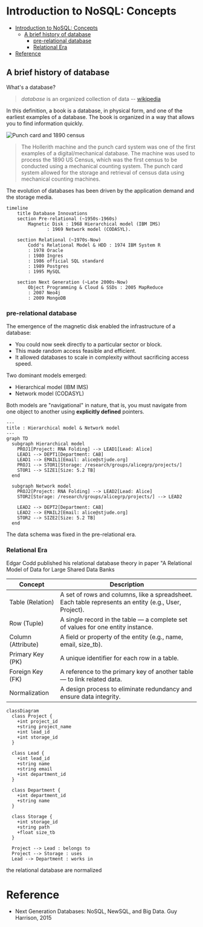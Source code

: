 # Introduction to NoSQL: Concepts
- [Introduction to NoSQL: Concepts](#introduction-to-nosql-concepts)
  - [A brief history of database](#a-brief-history-of-database)
    - [pre-relational database](#pre-relational-database)
    - [Relational Era](#relational-era)
- [Reference](#reference)


## A brief history of database

What's a database?

> _database_ is an organized collection of data -- [wikipedia](https://en.wikipedia.org/wiki/Database)

In this definition, a book is a database, in physical form, and one of the earliest examples of a database. The book is organized in a way that allows you to find information quickly.


![Punch card and 1890 census](https://upload.wikimedia.org/wikipedia/commons/7/7c/1890_Census_Hollerith_Electrical_Counting_Machines_Sci_Amer.jpg)

> The Hollerith machine and the punch card system was one of the first examples of a digital/mechanical database. The machine was used to process the 1890 US Census, which was the first census to be conducted using a mechanical counting system. The punch card system allowed for the storage and retrieval of census data using mechanical counting machines.

The evolution of databases has been driven by the application demand and the storage media. 

```mermaid
timeline
    title Database Innovations
    section Pre-relational (~1950s-1960s)
        Magnetic Disk : 1968 Hierarchical model (IBM IMS)
               : 1969 Network model (CODASYL).

    section Relational (~1970s-Now)
        Codd's Relational Model & HDD : 1974 IBM System R 
        : 1978 Oracle
        : 1980 Ingres
        : 1986 official SQL standard
        : 1989 Postgres
        : 1995 MySQL

    section Next Generation (~Late 2000s-Now)
        Object Programming & Cloud & SSDs : 2005 MapReduce
        : 2007 Neo4j
        : 2009 MongoDB
```
### pre-relational database

The emergence of the magnetic disk enabled the infrastructure of a database:
- You could now seek directly to a particular sector or block.
- This made random access feasible and efficient.
- It allowed databases to scale in complexity without sacrificing access speed.

Two dominant models emerged:
- Hierarchical model (IBM IMS)
- Network model (CODASYL)

Both models are "navigational" in nature, that is, you must navigate from one object to another using **explicitly defined** pointers.

```mermaid
---
title : Hierarchical model & Network model
---
graph TD
  subgraph Hierarchical model
    PROJ1[Project: RNA Folding] --> LEAD1[Lead: Alice]
    LEAD1 --> DEPT1[Department: CAB]
    LEAD1 --> EMAIL1[Email: alice@stjude.org]
    PROJ1 --> STOR1[Storage: /research/groups/alicegrp/projects/]
    STOR1 --> SIZE1[Size: 5.2 TB]
  end

  subgraph Network model
    PROJ2[Project: RNA Folding] --> LEAD2[Lead: Alice]
    STOR2[Storage: /research/groups/alicegrp/projects/] --> LEAD2

    LEAD2 --> DEPT2[Department: CAB]
    LEAD2 --> EMAIL2[Email: alice@stjude.org]
    STOR2 --> SIZE2[Size: 5.2 TB]
  end
```

The data schema was fixed in the pre-relational era.

### Relational Era
Edgar Codd published his relational database theory in paper "A Relational Model of Data for Large Shared Data Banks

| Concept | Description |
| ------- | ----------- |
| Table (Relation) | A set of rows and columns, like a spreadsheet. Each table represents an entity (e.g., User, Project). |
| Row (Tuple) | A single record in the table — a complete set of values for one entity instance. |
| Column (Attribute) | A field or property of the entity (e.g., name, email, size_tb). |
| Primary Key (PK) | A unique identifier for each row in a table. |
| Foreign Key (FK) | A reference to the primary key of another table — to link related data. |
| Normalization | A design process to eliminate redundancy and ensure data integrity. |

```mermaid
classDiagram
  class Project {
    +int project_id
    +string project_name
    +int lead_id
    +int storage_id
  }

  class Lead {
    +int lead_id
    +string name
    +string email
    +int department_id
  }

  class Department {
    +int department_id
    +string name
  }

  class Storage {
    +int storage_id
    +string path
    +float size_tb
  }

  Project --> Lead : belongs to
  Project --> Storage : uses
  Lead --> Department : works in

```

the relational database are normalized


# Reference
- Next Generation Databases: NoSQL, NewSQL, and Big Data. Guy Harrison, 2015